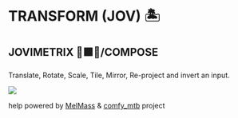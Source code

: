 
# TRANSFORM (JOV) 🏝️
## JOVIMETRIX 🔺🟩🔵/COMPOSE
<p>Translate, Rotate, Scale, Tile, Mirror, Re-project and invert an input.</p>

![](https://raw.githubusercontent.com/Amorano/Jovimetrix-examples/master/node/TRANSFORM/TRANSFORM.gif)

help powered by [MelMass](https://github.com/melMass) & [comfy_mtb](https://github.com/melMass/comfy_mtb) project
